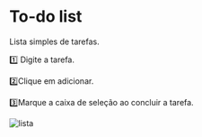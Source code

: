# To-do list

Lista simples de tarefas. 

:one: Digite a tarefa.

:two:Clique em adicionar.

:three:Marque a caixa de seleção ao concluir a tarefa.



![lista](C:\Users\Gabriel\Desktop\lista.png)
